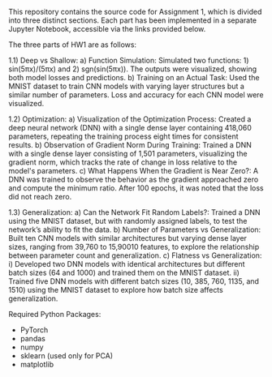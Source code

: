This repository contains the source code for Assignment 1, which is divided into three distinct sections. Each part has been implemented in a separate Jupyter Notebook, accessible via the links provided below.

The three parts of HW1 are as follows:

1.1) Deep vs Shallow:
   a) Function Simulation: Simulated two functions: 1) sin(5πx)/(5πx) and 2) sgn(sin(5πx)). The outputs were visualized, showing both model losses and predictions.
   b) Training on an Actual Task: Used the MNIST dataset to train CNN models with varying layer structures but a similar number of parameters. Loss and accuracy for each CNN model were visualized.

1.2) Optimization:
   a) Visualization of the Optimization Process: Created a deep neural network (DNN) with a single dense layer containing 418,060 parameters, repeating the training process eight times for consistent results.
   b) Observation of Gradient Norm During Training: Trained a DNN with a single dense layer consisting of 1,501 parameters, visualizing the gradient norm, which tracks the rate of change in loss relative to the model's parameters.
   c) What Happens When the Gradient is Near Zero?: A DNN was trained to observe the behavior as the gradient approached zero and compute the minimum ratio. After 100 epochs, it was noted that the loss did not reach zero.

1.3) Generalization:
   a) Can the Network Fit Random Labels?: Trained a DNN using the MNIST dataset, but with randomly assigned labels, to test the network’s ability to fit the data.
   b) Number of Parameters vs Generalization: Built ten CNN models with similar architectures but varying dense layer sizes, ranging from 39,760 to 15,90010 features, to explore the relationship between parameter count and generalization.
   c) Flatness vs Generalization: 
      i) Developed two DNN models with identical architectures but different batch sizes (64 and 1000) and trained them on the MNIST dataset.
      ii) Trained five DNN models with different batch sizes (10, 385, 760, 1135, and 1510) using the MNIST dataset to explore how batch size affects generalization.
	  
Required Python Packages:
- PyTorch
- pandas
- numpy
- sklearn (used only for PCA)
- matplotlib
